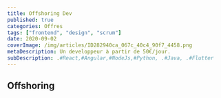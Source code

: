 ```yaml
---
title: Offshoring Dev                
published: true
categories: Offres
tags: ["frontend", "design", "scrum"]
date: 2020-09-02
coverImage: /img/articles/ID282940ca_067c_40c4_90f7_4458.png
metaDescription: Un developpeur à partir de 50€/jour.
subDescription: .#React,#Angular,#NodeJs,#Python, .#Java, .#Flutter
---
```

 
## Offshoring
